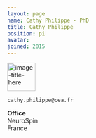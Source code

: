 ```yaml
---
layout: page
name: Cathy Philippe - PhD
title: Cathy Philippe
position: pi
avatar:
joined: 2015
---
```



<!-- Section
- _Genetic researcher, CEA Evry_<br>
- _Data integration, CEA Saclay_
-->
 
<a href="https://joliot.cea.fr/drf/joliot/Pages/Entites_de_recherche/neurospin/BAOBAB/GAIA.aspx" class="image" target="_blank"><img src="{{site.url}}/{{site.baseurl}}/assets/images/cea.png" width="64" height="64" alt="image-title-here" /></a><br>



<i class="fa fa-envelope-o"></i> `cathy.philippe@cea.fr`

**Office**<br>
NeuroSpin <br>
France

<!-- Section
[Cathy](http://brainomics.org/) Researches.
-->


